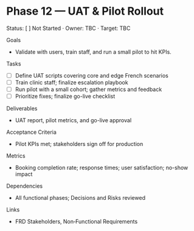 # Phase 12 — UAT & Pilot Rollout

Status: [ ] Not Started · Owner: TBC · Target: TBC

Goals
- Validate with users, train staff, and run a small pilot to hit KPIs.

Tasks
- [ ] Define UAT scripts covering core and edge French scenarios
- [ ] Train clinic staff; finalize escalation playbook
- [ ] Run pilot with a small cohort; gather metrics and feedback
- [ ] Prioritize fixes; finalize go-live checklist

Deliverables
- UAT report, pilot metrics, and go-live approval

Acceptance Criteria
- Pilot KPIs met; stakeholders sign off for production

Metrics
- Booking completion rate; response times; user satisfaction; no-show impact

Dependencies
- All functional phases; Decisions and Risks reviewed

Links
- FRD Stakeholders, Non‑Functional Requirements

